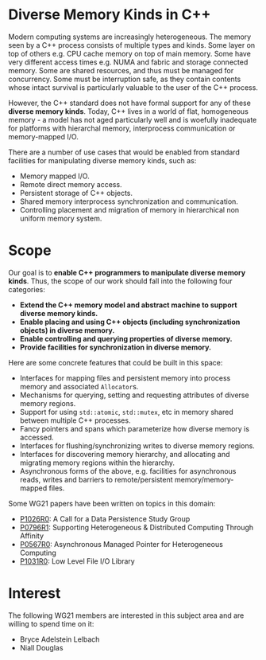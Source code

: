 Diverse Memory Kinds in C++
===========================

Modern computing systems are increasingly heterogeneous. The memory seen by a
C++ process consists of multiple types and kinds. Some layer on top of others
e.g. CPU cache memory on top of main memory. Some have very different access
times e.g. NUMA and fabric and storage connected memory. Some are shared
resources, and thus must be managed for concurrency. Some must be interruption
safe, as they contain contents whose intact survival is particularly valuable
to the user of the C++ process.

However, the C++ standard does not have formal support for any of these
**diverse memory kinds**. Today, C++ lives in a world of flat, homogeneous
memory - a model has not aged particularly well and is woefully inadequate for
platforms with hierarchal memory, interprocess communication or memory-mapped
I/O.

There are a number of use cases that would be enabled from standard facilities
for manipulating diverse memory kinds, such as:

* Memory mapped I/O.
* Remote direct memory access.
* Persistent storage of C++ objects.
* Shared memory interprocess synchronization and communication.
* Controlling placement and migration of memory in hierarchical non uniform memory system.

Scope
=====

Our goal is to **enable C++ programmers to manipulate diverse memory kinds**.
Thus, the scope of our work should fall into the following four categories:

* **Extend the C++ memory model and abstract machine to support diverse memory kinds.**
* **Enable placing and using C++ objects (including synchronization objects) in diverse memory.**
* **Enable controlling and querying properties of diverse memory.**
* **Provide facilities for synchronization in diverse memory.**

Here are some concrete features that could be built in this space:

* Interfaces for mapping files and persistent memory into process memory and associated `Allocator`s.
* Mechanisms for querying, setting and requesting attributes of diverse memory regions.
* Support for using `std::atomic`, `std::mutex`, etc in memory shared between multiple C++ processes.
* Fancy pointers and spans which parameterize how diverse memory is accessed.
* Interfaces for flushing/synchronizing writes to diverse memory regions.
* Interfaces for discovering memory hierarchy, and allocating and migrating memory regions within the hierarchy.
* Asynchronous forms of the above, e.g. facilities for asynchronous reads, writes and barriers to remote/persistent memory/memory-mapped files.

Some WG21 papers have been written on topics in this domain:

* [P1026R0](https://wg21.link/P1026R0): A Call for a Data Persistence Study Group
* [P0796R1](https://wg21.link/P0796R1): Supporting Heterogeneous & Distributed Computing Through Affinity  
* [P0567R0](https://wg21.link/P0567R0): Asynchronous Managed Pointer for Heterogeneous Computing
* [P1031R0](https://wg21.link/P1031R0): Low Level File I/O Library

Interest
========

The following WG21 members are interested in this subject area and are willing to spend time on it:

* Bryce Adelstein Lelbach
* Niall Douglas

